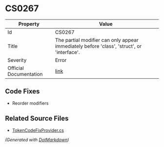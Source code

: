 # CS0267

| Property               | Value                                                                                       |
| ---------------------- | ------------------------------------------------------------------------------------------- |
| Id                     | CS0267                                                                                      |
| Title                  | The partial modifier can only appear immediately before 'class', 'struct', or 'interface'\. |
| Severity               | Error                                                                                       |
| Official Documentation | [link](http://docs.microsoft.com/en-us/dotnet/csharp/misc/cs0267)                           |

## Code Fixes

* Reorder modifiers

## Related Source Files

* [TokenCodeFixProvider.cs](../../src/CodeFixes/CSharp/CodeFixes/TokenCodeFixProvider.cs)

*\(Generated with [DotMarkdown](http://github.com/JosefPihrt/DotMarkdown)\)*